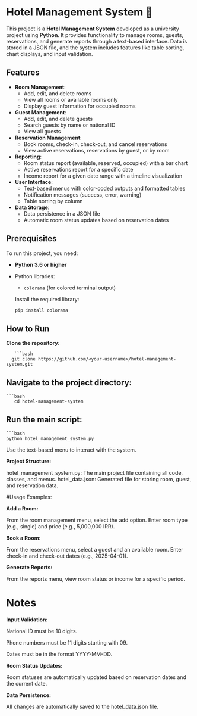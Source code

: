 # Hotel Management System 🏨

This project is a **Hotel Management System** developed as a university project using **Python**. It provides functionality to manage rooms, guests, reservations, and generate reports through a text-based interface. Data is stored in a JSON file, and the system includes features like table sorting, chart displays, and input validation.

## Features
- **Room Management**:
  - Add, edit, and delete rooms
  - View all rooms or available rooms only
  - Display guest information for occupied rooms
- **Guest Management**:
  - Add, edit, and delete guests
  - Search guests by name or national ID
  - View all guests
- **Reservation Management**:
  - Book rooms, check-in, check-out, and cancel reservations
  - View active reservations, reservations by guest, or by room
- **Reporting**:
  - Room status report (available, reserved, occupied) with a bar chart
  - Active reservations report for a specific date
  - Income report for a given date range with a timeline visualization
- **User Interface**:
  - Text-based menus with color-coded outputs and formatted tables
  - Notification messages (success, error, warning)
  - Table sorting by column
- **Data Storage**:
  - Data persistence in a JSON file
  - Automatic room status updates based on reservation dates

## Prerequisites
To run this project, you need:
- **Python 3.6 or higher**
- Python libraries:
  - `colorama` (for colored terminal output)

  Install the required library:
  ```bash
  pip install colorama


## How to Run

  **Clone the repository:**

       ```bash
      git clone https://github.com/<your-username>/hotel-management-system.git


## Navigate to the project directory:

    ```bash
       cd hotel-management-system


## Run the main script:
    ```bash
    python hotel_management_system.py

Use the text-based menu to interact with the system.


**Project Structure:**

hotel_management_system.py: The main project file containing all code, classes, and menus.
hotel_data.json: Generated file for storing room, guest, and reservation data.

#Usage Examples:

**Add a Room:**

From the room management menu, select the add option.
Enter room type (e.g., single) and price (e.g., 5,000,000 IRR).

**Book a Room:**

From the reservations menu, select a guest and an available room.
Enter check-in and check-out dates (e.g., 2025-04-01).

**Generate Reports:**

From the reports menu, view room status or income for a specific period.


# Notes

**Input Validation:**

National ID must be 10 digits.

Phone numbers must be 11 digits starting with 09.

Dates must be in the format YYYY-MM-DD.


**Room Status Updates:**

Room statuses are automatically updated based on reservation dates and the current date.


**Data Persistence:**

All changes are automatically saved to the hotel_data.json file.
